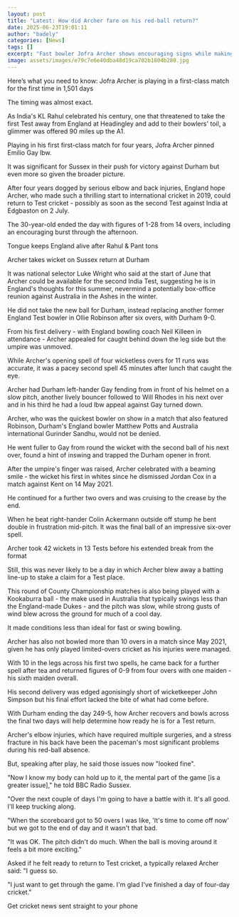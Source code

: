 ```yaml
---
layout: post
title: "Latest: How did Archer fare on his red-ball return?"
date: 2025-06-23T19:01:11
author: "badely"
categories: [News]
tags: []
excerpt: "Fast bowler Jofra Archer shows encouraging signs while making his first first-class appearance for four years for Sussex against Durham."
image: assets/images/e79c7e6e40dba48d19ca702b1804b280.jpg
---
```


Here’s what you need to know: Jofra Archer is playing in a first-class match for the first time in 1,501 days

The timing was almost exact.

As India's KL Rahul celebrated his century, one that threatened to take the first Test away from England at Headingley and add to their bowlers' toil, a glimmer was offered 90 miles up the A1.

Playing in his first first-class match for four years, Jofra Archer pinned Emilio Gay lbw.

It was significant for Sussex in their push for victory against Durham but even more so given the broader picture.

After four years dogged by serious elbow and back injuries, England hope Archer, who made such a thrilling start to international cricket in 2019, could return to Test cricket - possibly as soon as the second Test against India at Edgbaston on 2 July.

The 30-year-old ended the day with figures of 1-28 from 14 overs, including an encouraging burst through the afternoon.

Tongue keeps England alive after Rahul & Pant tons

Archer takes wicket on Sussex return at Durham

It was national selector Luke Wright who said at the start of June that Archer could be available for the second India Test, suggesting he is in England's thoughts for this summer, nevermind a potentially box-office reunion against Australia in the Ashes in the winter.

He did not take the new ball for Durham, instead replacing another former England Test bowler in Ollie Robinson after six overs, with Durham 9-0.

From his first delivery - with England bowling coach Neil Killeen in attendance - Archer appealed for caught behind down the leg side but the umpire was unmoved.

While Archer's opening spell of four wicketless overs for 11 runs was accurate, it was a pacey second spell 45 minutes after lunch that caught the eye.

Archer had Durham left-hander Gay fending from in front of his helmet on a slow pitch, another lively bouncer followed to Will Rhodes in his next over and in his third he had a loud lbw appeal against Gay turned down.

Archer, who was the quickest bowler on show in a match that also featured Robinson, Durham's England bowler Matthew Potts and Australia international Gurinder Sandhu, would not be denied. 

He went fuller to Gay from round the wicket with the second ball of his next over, found a hint of inswing and trapped the Durham opener in front.

After the umpire's finger was raised, Archer celebrated with a beaming smile - the wicket his first in whites since he dismissed Jordan Cox in a match against Kent on 14 May 2021.

He continued for a further two overs and was cruising to the crease by the end.

When he beat right-hander Colin Ackermann outside off stump he bent double in frustration mid-pitch. It was the final ball of an impressive six-over spell.

Archer took 42 wickets in 13 Tests before his extended break from the format

Still, this was never likely to be a day in which Archer blew away a batting line-up to stake a claim for a Test place.

This round of County Championship matches is also being played with a Kookaburra ball - the make used in Australia that typically swings less than the England-made Dukes - and the pitch was slow, while strong gusts of wind blew across the ground for much of a cool day.

It made conditions less than ideal for fast or swing bowling.

Archer has also not bowled more than 10 overs in a match since May 2021, given he has only played limited-overs cricket as his injuries were managed.

With 10 in the legs across his first two spells, he came back for a further spell after tea and returned figures of 0-9 from four overs with one maiden - his sixth maiden overall.

His second delivery was edged agonisingly short of wicketkeeper John Simpson but his final effort lacked the bite of what had come before.

With Durham ending the day 249-5, how Archer recovers and bowls across the final two days will help determine how ready he is for a Test return.

Archer's elbow injuries, which have required multiple surgeries, and a stress fracture in his back have been the paceman's most significant problems during his red-ball absence.

But, speaking after play, he said those issues now "looked fine".

"Now I know my body can hold up to it, the mental part of the game [is a greater issue]," he told BBC Radio Sussex.

"Over the next couple of days I'm going to have a battle with it. It's all good. I'll keep trucking along.

"When the scoreboard got to 50 overs I was like, 'It's time to come off now' but we got to the end of day and it wasn't that bad.

"It was OK. The pitch didn't do much. When the ball is moving around it feels a bit more exciting."

Asked if he felt ready to return to Test cricket, a typically relaxed Archer said: "I guess so. 

"I just want to get through the game. I'm glad I've finished a day of four-day cricket."

Get cricket news sent straight to your phone

